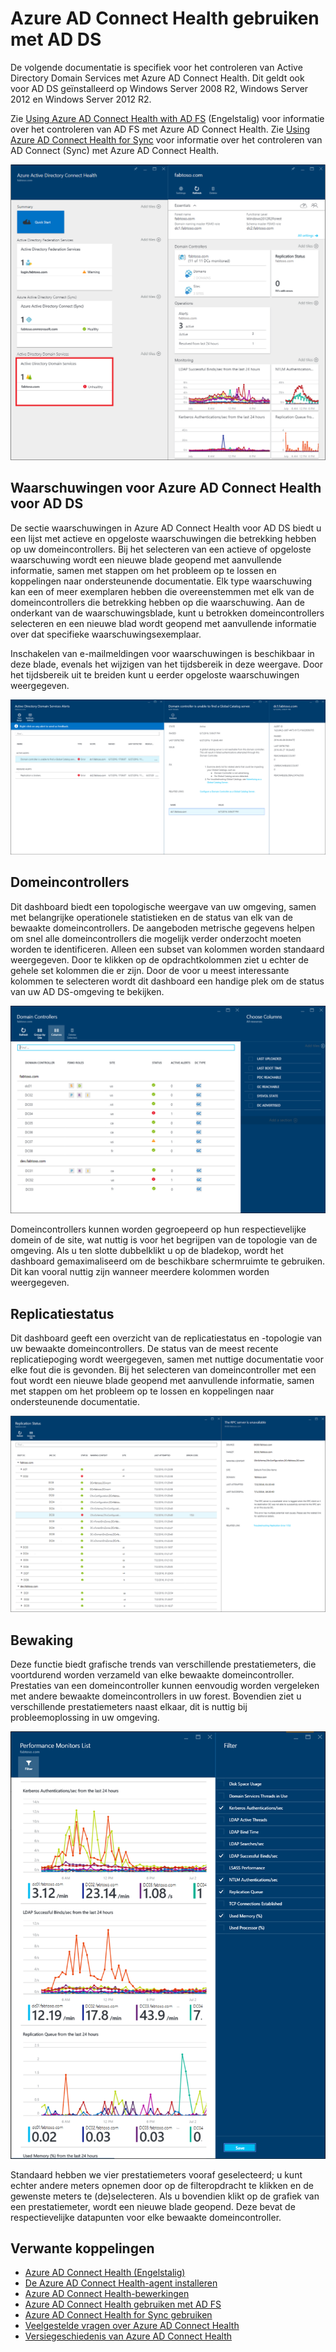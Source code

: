 
<properties
    pageTitle="Azure AD Connect Health gebruiken met AD DS | Microsoft Azure"
    description="Dit is de Azure AD Connect Health-pagina waarop wordt besproken hoe AD DS kunt controleren."
    services="active-directory"
    documentationCenter=""
    authors="arluca"
    manager="samueld"
    editor="curtand"/>

<tags
    ms.service="active-directory"
    ms.workload="identity"
    ms.tgt_pltfrm="na"
    ms.devlang="na"
    ms.topic="get-started-article"
    ms.date="07/14/2016"
    ms.author="arluca"/>


# Azure AD Connect Health gebruiken met AD DS
De volgende documentatie is specifiek voor het controleren van Active Directory Domain Services met Azure AD Connect Health. Dit geldt ook voor AD DS geïnstalleerd op Windows Server 2008 R2, Windows Server 2012 en Windows Server 2012 R2.

Zie [Using Azure AD Connect Health with AD FS](active-directory-aadconnect-health-adfs.md) (Engelstalig) voor informatie over het controleren van AD FS met Azure AD Connect Health. Zie [Using Azure AD Connect Health for Sync](active-directory-aadconnect-health-sync.md) voor informatie over het controleren van AD Connect (Sync) met Azure AD Connect Health.

![Azure AD Connect Health voor AD DS](./media/active-directory-aadconnect-health/aadconnect-health-adds-entry.png)

## Waarschuwingen voor Azure AD Connect Health voor AD DS
De sectie waarschuwingen in Azure AD Connect Health voor AD DS biedt u een lijst met actieve en opgeloste waarschuwingen die betrekking hebben op uw domeincontrollers. Bij het selecteren van een actieve of opgeloste waarschuwing wordt een nieuwe blade geopend met aanvullende informatie, samen met stappen om het probleem op te lossen en koppelingen naar ondersteunende documentatie. Elk type waarschuwing kan een of meer exemplaren hebben die overeenstemmen met elk van de domeincontrollers die betrekking hebben op die waarschuwing. Aan de onderkant van de waarschuwingsblade, kunt u betrokken domeincontrollers selecteren en een nieuwe blad wordt geopend met aanvullende informatie over dat specifieke waarschuwingsexemplaar.

Inschakelen van e-mailmeldingen voor waarschuwingen is beschikbaar in deze blade, evenals het wijzigen van het tijdsbereik in deze weergave. Door het tijdsbereik uit te breiden kunt u eerder opgeloste waarschuwingen weergegeven.

![Azure AD Connect-synchronisatiefout](./media/active-directory-aadconnect-health/aadconnect-health-adds-alerts.png)

## Domeincontrollers
Dit dashboard biedt een topologische weergave van uw omgeving, samen met belangrijke operationele statistieken en de status van elk van de bewaakte domeincontrollers. De aangeboden metrische gegevens helpen om snel alle domeincontrollers die mogelijk verder onderzocht moeten worden te identificeren. Alleen een subset van kolommen worden standaard weergegeven. Door te klikken op de opdrachtkolommen ziet u echter de gehele set kolommen die er zijn. Door de voor u meest interessante kolommen te selecteren wordt dit dashboard een handige plek om de status van uw AD DS-omgeving te bekijken. 

![Domeincontrollers](./media/active-directory-aadconnect-health/aadconnect-health-adds-domainsandsites-dashboard.png)

Domeincontrollers kunnen worden gegroepeerd op hun respectievelijke domein of de site, wat nuttig is voor het begrijpen van de topologie van de omgeving. Als u ten slotte dubbelklikt u op de bladekop, wordt het dashboard gemaximaliseerd om de beschikbare schermruimte te gebruiken. Dit kan vooral nuttig zijn wanneer meerdere kolommen worden weergegeven. 

## Replicatiestatus
Dit dashboard geeft een overzicht van de replicatiestatus en -topologie van uw bewaakte domeincontrollers. De status van de meest recente replicatiepoging wordt weergegeven, samen met nuttige documentatie voor elke fout die is gevonden. Bij het selecteren van domeincontroller met een fout wordt een nieuwe blade geopend met aanvullende informatie, samen met stappen om het probleem op te lossen en koppelingen naar ondersteunende documentatie. 

![Replicatiestatus](./media/active-directory-aadconnect-health/aadconnect-health-adds-replication.png)

## Bewaking
Deze functie biedt grafische trends van verschillende prestatiemeters, die voortdurend worden verzameld van elke bewaakte domeincontroller. Prestaties van een domeincontroller kunnen eenvoudig worden vergeleken met andere bewaakte domeincontrollers in uw forest. Bovendien ziet u verschillende prestatiemeters naast elkaar, dit is nuttig bij probleemoplossing in uw omgeving. 

![Bewaking](./media/active-directory-aadconnect-health/aadconnect-health-adds-monitoring.png)

Standaard hebben we vier prestatiemeters vooraf geselecteerd; u kunt echter andere meters opnemen door op de filteropdracht te klikken en de gewenste meters te (de)selecteren. Als u bovendien klikt op de grafiek van een prestatiemeter, wordt een nieuwe blade geopend. Deze bevat de respectievelijke datapunten voor elke bewaakte domeincontroller.

## Verwante koppelingen

* [Azure AD Connect Health (Engelstalig)](active-directory-aadconnect-health.md)
* [De Azure AD Connect Health-agent installeren](active-directory-aadconnect-health-agent-install.md)
* [Azure AD Connect Health-bewerkingen](active-directory-aadconnect-health-operations.md)
* [Azure AD Connect Health gebruiken met AD FS](active-directory-aadconnect-health-adfs.md)
* [Azure AD Connect Health for Sync gebruiken](active-directory-aadconnect-health-sync.md)
* [Veelgestelde vragen over Azure AD Connect Health](active-directory-aadconnect-health-faq.md)
* [Versiegeschiedenis van Azure AD Connect Health](active-directory-aadconnect-health-version-history.md)



<!--HONumber=Sep16_HO3-->


